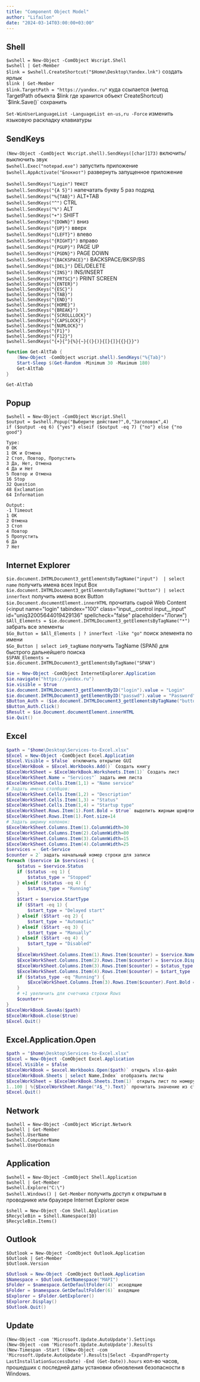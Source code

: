 ```yaml
---
title: "Component Object Model"
author: "Lifailon"
date: "2024-03-14T03:00:00+03:00"
---
```


## Shell

`$wshell = New-Object -ComObject Wscript.Shell`\
`$wshell | Get-Member`\
`$link = $wshell.CreateShortcut("$Home\Desktop\Yandex.lnk")` создать
ярлык\
`$link | Get-Member`\
`$link.TargetPath = "https://yandex.ru"` куда ссылается (метод
TargetPath объекта $link где хранится объект CreateShortcut)
`$link.Save()\` сохранить

`Set-WinUserLanguageList -LanguageList en-us,ru -Force` изменить
языковую раскладку клавиатуры

## SendKeys

`(New-Object -ComObject Wscript.shell).SendKeys([char]173)`
включить/выключить звук\
`$wshell.Exec("notepad.exe")` запустить приложение\
`$wshell.AppActivate("Блокнот")` развернуть запущенное приложение

`$wshell.SendKeys("Login")` текст\
`$wshell.SendKeys("{A 5}")` напечатать букву 5 раз подряд\
`$wshell.SendKeys("%{TAB}")` ALT+TAB\
`$wshell.SendKeys("^")` CTRL\
`$wshell.SendKeys("%")` ALT\
`$wshell.SendKeys("+")` SHIFT\
`$wshell.SendKeys("{DOWN}")` вниз\
`$wshell.SendKeys("{UP}")` вверх\
`$wshell.SendKeys("{LEFT}")` влево\
`$wshell.SendKeys("{RIGHT}")` вправо\
`$wshell.SendKeys("{PGUP}")` PAGE UP\
`$wshell.SendKeys("{PGDN}")` PAGE DOWN\
`$wshell.SendKeys("{BACKSPACE}")` BACKSPACE/BKSP/BS\
`$wshell.SendKeys("{DEL}")` DEL/DELETE\
`$wshell.SendKeys("{INS}")` INS/INSERT\
`$wshell.SendKeys("{PRTSC}")` PRINT SCREEN\
`$wshell.SendKeys("{ENTER}")`\
`$wshell.SendKeys("{ESC}")`\
`$wshell.SendKeys("{TAB}")`\
`$wshell.SendKeys("{END}")`\
`$wshell.SendKeys("{HOME}")`\
`$wshell.SendKeys("{BREAK}")`\
`$wshell.SendKeys("{SCROLLLOCK}")`\
`$wshell.SendKeys("{CAPSLOCK}")`\
`$wshell.SendKeys("{NUMLOCK}")`\
`$wshell.SendKeys("{F1}")`\
`$wshell.SendKeys("{F12}")`\
`$wshell.SendKeys("{+}{^}{%}{~}{(}{)}{[}{]}{{}{}}")`

``` powershell
function Get-AltTab {
    (New-Object -ComObject wscript.shell).SendKeys("%{Tab}")
    Start-Sleep $(Get-Random -Minimum 30 -Maximum 180)
    Get-AltTab
}
```

`Get-AltTab`

## Popup

`$wshell = New-Object -ComObject Wscript.Shell`\
`$output = $wshell.Popup("Выберите действие?",0,"Заголовок",4)`\
`if ($output -eq 6) {"yes"} elseif ($output -eq 7) {"no"} else {"no good"}`

    Type:
    0 ОК
    1 ОК и Отмена
    2 Стоп, Повтор, Пропустить
    3 Да, Нет, Отмена
    4 Да и Нет
    5 Повтор и Отмена
    16 Stop
    32 Question
    48 Exclamation
    64 Information

    Output:
    -1 Timeout
    1 ОК
    2 Отмена
    3 Стоп
    4 Повтор
    5 Пропустить
    6 Да
    7 Нет

## Internet Explorer

`$ie.document.IHTMLDocument3_getElementsByTagName("input")  | select name`
получить имена всех Input Box\
`$ie.document.IHTMLDocument3_getElementsByTagName("button") | select innerText`
получить имена всех Button\
`$ie.Document.documentElement.innerHTML` прочитать сырой Web Content
(\<input name="login" tabindex="100" class="input\_\_control
input\_\_input" id="uniq32005644019429136" spellcheck="false"
placeholder="Логин")\
`$All_Elements = $ie.document.IHTMLDocument3_getElementsByTagName("*")`
забрать все элементы\
`$Go_Button = $All_Elements | ? innerText -like "go"` поиск элемента по
имени\
`$Go_Button | select ie9_tagName` получить TagName (SPAN) для быстрого
дальнейшего поиска\
`$SPAN_Elements = $ie.document.IHTMLDocument3_getElementsByTagName("SPAN")`

``` powershell
$ie = New-Object -ComObject InternetExplorer.Application
$ie.navigate("https://yandex.ru")
$ie.visible = $true
$ie.document.IHTMLDocument3_getElementByID("login").value = "Login"
$ie.document.IHTMLDocument3_getElementByID("passwd").value = "Password"
$Button_Auth = ($ie.document.IHTMLDocument3_getElementsByTagName("button")) | ? innerText -match "Войти"
$Button_Auth.Click()
$Result = $ie.Document.documentElement.innerHTML
$ie.Quit()
```

## Excel

``` powershell
$path = "$home\Desktop\Services-to-Excel.xlsx"
$Excel = New-Object -ComObject Excel.Application
$Excel.Visible = $false` отключить открытие GUI
$ExcelWorkBook = $Excel.Workbooks.Add()` Создать книгу
$ExcelWorkSheet = $ExcelWorkBook.Worksheets.Item(1)` Создать лист
$ExcelWorkSheet.Name = "Services"` задать имя листа
$ExcelWorkSheet.Cells.Item(1,1) = "Name service"
# Задать имена столбцов:
$ExcelWorkSheet.Cells.Item(1,2) = "Description"
$ExcelWorkSheet.Cells.Item(1,3) = "Status"
$ExcelWorkSheet.Cells.Item(1,4) = "Startup type"
$ExcelWorkSheet.Rows.Item(1).Font.Bold = $true` выделить жирным шрифтом
$ExcelWorkSheet.Rows.Item(1).Font.size=14
# Задать ширину колонок:
$ExcelWorkSheet.Columns.Item(1).ColumnWidth=30
$ExcelWorkSheet.Columns.Item(2).ColumnWidth=80
$ExcelWorkSheet.Columns.Item(3).ColumnWidth=15
$ExcelWorkSheet.Columns.Item(4).ColumnWidth=25
$services =  Get-Service
$counter = 2` задать начальный номер строки для записи
foreach ($service in $services) {
    $status = $service.Status
    if ($status -eq 1) {
        $status_type = "Stopped"
    } elseif ($status -eq 4) {
        $status_type = "Running"
    }
    $Start = $service.StartType
    if ($Start -eq 1) {
        $start_type = "Delayed start"
    } elseif ($Start -eq 2) {
        $start_type = "Automatic"
    } elseif ($Start -eq 3) {
        $start_type = "Manually"
    } elseif ($Start -eq 4) {
        $start_type = "Disabled"
    }
    $ExcelWorkSheet.Columns.Item(1).Rows.Item($counter) = $service.Name
    $ExcelWorkSheet.Columns.Item(2).Rows.Item($counter) = $service.DisplayName
    $ExcelWorkSheet.Columns.Item(3).Rows.Item($counter) = $status_type
    $ExcelWorkSheet.Columns.Item(4).Rows.Item($counter) = $start_type
    if ($status_type -eq "Running") {
        $ExcelWorkSheet.Columns.Item(3).Rows.Item($counter).Font.Bold = $true
    }
    # +1 увеличить для счетчика строки Rows
    $counter++
}
$ExcelWorkBook.SaveAs($path)
$ExcelWorkBook.close($true)
$Excel.Quit()
```

## Excel.Application.Open

``` powershell
$path = "$home\Desktop\Services-to-Excel.xlsx"
$Excel = New-Object -ComObject Excel.Application
$Excel.Visible = $false
$ExcelWorkBook = $excel.Workbooks.Open($path)` открыть xlsx-файл
$ExcelWorkBook.Sheets | select Name,Index` отобразить листы
$ExcelWorkSheet = $ExcelWorkBook.Sheets.Item(1)` открыть лист по номеру Index
1..100 | %{$ExcelWorkSheet.Range("A$_").Text}` прочитать значение из столбца А строки c 1 по 100
$Excel.Quit()
```

## Network

`$wshell = New-Object -ComObject WScript.Network`\
`$wshell | Get-Member`\
`$wshell.UserName`\
`$wshell.ComputerName`\
`$wshell.UserDomain`

## Application

`$wshell = New-Object -ComObject Shell.Application`\
`$wshell | Get-Member`\
`$wshell.Explore("C:\")`\
`$wshell.Windows() | Get-Member` получить доступ к открытым в проводнике
или браузере Internet Explorer окон

`$shell = New-Object -Com Shell.Application`\
`$RecycleBin = $shell.Namespace(10)`\
`$RecycleBin.Items()`

## Outlook

`$Outlook = New-Object -ComObject Outlook.Application`\
`$Outlook | Get-Member`\
`$Outlook.Version`

``` powershell
$Outlook = New-Object -ComObject Outlook.Application
$Namespace = $Outlook.GetNamespace("MAPI")
$Folder = $namespace.GetDefaultFolder(4)` исходящие
$Folder = $namespace.GetDefaultFolder(6)` входящие
$Explorer = $Folder.GetExplorer()
$Explorer.Display() 
$Outlook.Quit()
```

## Update

`(New-Object -com 'Microsoft.Update.AutoUpdate').Settings`\
`(New-Object -com 'Microsoft.Update.AutoUpdate').Results`\
`(New-Timespan -Start ((New-Object -com 'Microsoft.Update.AutoUpdate').Results|Select -ExpandProperty LastInstallationSuccessDate) -End (Get-Date)).hours`
кол-во часов, прошедших с последней даты установки обновления
безопасности в Windows.

